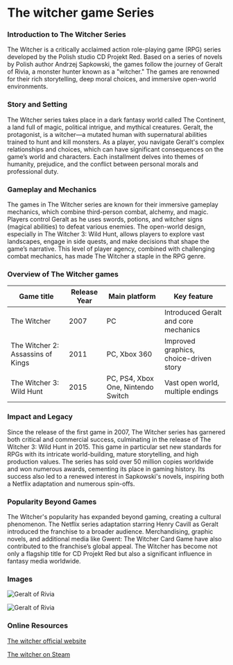  # The witcher game Series


### Introduction to The Witcher Series
The Witcher is a critically acclaimed action role-playing game (RPG) series developed by the Polish studio CD Projekt Red. Based on a series of novels by Polish author Andrzej Sapkowski, the games follow the journey of Geralt of Rivia, a monster hunter known as a "witcher." The games are renowned for their rich storytelling, deep moral choices, and immersive open-world environments.

### Story and Setting
The Witcher series takes place in a dark fantasy world called The Continent, a land full of magic, political intrigue, and mythical creatures. Geralt, the protagonist, is a witcher—a mutated human with supernatural abilities trained to hunt and kill monsters. As a player, you navigate Geralt's complex relationships and choices, which can have significant consequences on the game’s world and characters. Each installment delves into themes of humanity, prejudice, and the conflict between personal morals and professional duty.

### Gameplay and Mechanics
The games in The Witcher series are known for their immersive gameplay mechanics, which combine third-person combat, alchemy, and magic. Players control Geralt as he uses swords, potions, and witcher signs (magical abilities) to defeat various enemies. The open-world design, especially in The Witcher 3: Wild Hunt, allows players to explore vast landscapes, engage in side quests, and make decisions that shape the game’s narrative. This level of player agency, combined with challenging combat mechanics, has made The Witcher a staple in the RPG genre.

### Overview of The Witcher games
| Game title                        | Release Year | Main platform                      | Key feature                            |
|-----------------------------------|--------------|------------------------------------|----------------------------------------|
| The Witcher                       | 2007         | PC                                 | Introduced Geralt and core mechanics   |
| The Witcher 2: Assassins of Kings | 2011         | PC, Xbox 360                       | Improved graphics, choice-driven story |
| The Witcher 3: Wild Hunt          | 2015         | PC, PS4, Xbox One, Nintendo Switch | Vast open world, multiple endings      |

### Impact and Legacy
Since the release of the first game in 2007, The Witcher series has garnered both critical and commercial success, culminating in the release of The Witcher 3: Wild Hunt in 2015. This game in particular set new standards for RPGs with its intricate world-building, mature storytelling, and high production values. The series has sold over 50 million copies worldwide and won numerous awards, cementing its place in gaming history. Its success also led to a renewed interest in Sapkowski's novels, inspiring both a Netflix adaptation and numerous spin-offs.

### Popularity Beyond Games
The Witcher's popularity has expanded beyond gaming, creating a cultural phenomenon. The Netflix series adaptation starring Henry Cavill as Geralt introduced the franchise to a broader audience. Merchandising, graphic novels, and additional media like Gwent: The Witcher Card Game have also contributed to the franchise’s global appeal. The Witcher has become not only a flagship title for CD Projekt Red but also a significant influence in fantasy media worldwide.

### Images

![Geralt of Rivia](https://upload.wikimedia.org/wikipedia/en/0/0c/Witcher_3_cover_art.jpg)

![Geralt of Rivia](https://i.guim.co.uk/img/media/d74fb48312da07d3419482b1a22f5eb1cb04e4f1/0_103_1532_919/master/1532.jpg?width=1200&height=1200&quality=85&auto=format&fit=crop&s=d8dc302f3f524c92950d5c8b5d493f0a)

### Online Resources
[The witcher official website](https://www.thewitcher.com/de/pl/)

[The witcher on Steam](https://store.steampowered.com/agecheck/app/292030/)